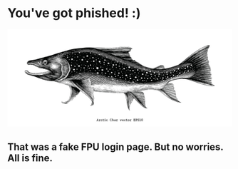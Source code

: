 # You've got phished! :)
![](media/pictures/Char.jpg)
## That was a fake FPU login page. But no worries. All is fine.
